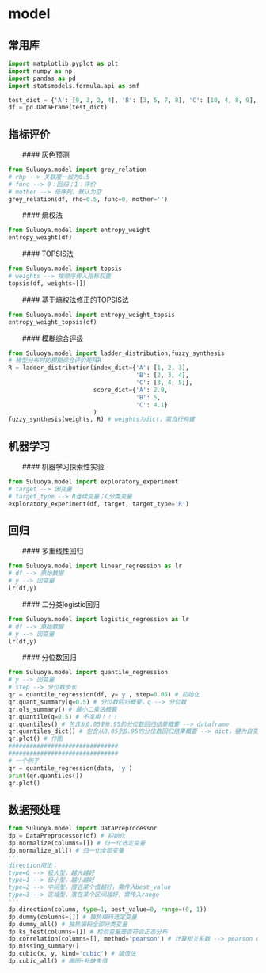 # model

## 常用库

```Python
import matplotlib.pyplot as plt
import numpy as np
import pandas as pd
import statsmodels.formula.api as smf

test_dict = {'A': [9, 3, 2, 4], 'B': [3, 5, 7, 8], 'C': [10, 4, 8, 9], }
df = pd.DataFrame(test_dict)

```


## 指标评价

&ensp;&ensp;&ensp;&ensp;#### 灰色预测

```Python
from Suluoya.model import grey_relation
# rhp --> 关联度一般为0.5
# func --> 0：回归；1：评价
# mother --> 母序列，默认为空
grey_relation(df, rho=0.5, func=0, mother='')

```


&ensp;&ensp;&ensp;&ensp;#### 熵权法

```Python
from Suluoya.model import entropy_weight
entropy_weight(df)

```


&ensp;&ensp;&ensp;&ensp;#### TOPSIS法

```Python
from Suluoya.model import topsis
# weights --> 按顺序传入指标权重
topsis(df, weights=[])
```


&ensp;&ensp;&ensp;&ensp;#### 基于熵权法修正的TOPSIS法

```Python
from Suluoya.model import entropy_weight_topsis
entropy_weight_topsis(df)

```


&ensp;&ensp;&ensp;&ensp;#### 模糊综合评级

```Python
from Suluoya.model import ladder_distribution,fuzzy_synthesis
# 梯型分布时的模糊综合评价矩阵R
R = ladder_distribution(index_dict={'A': [1, 2, 3], 
                                    'B': [2, 3, 4], 
                                    'C': [3, 4, 5]}, 
                        score_dict={'A': 2.9, 
                                    'B': 5, 
                                    'C': 4.1}
                        )
fuzzy_synthesis(weights, R) # weights为dict，需自行构建
```


## 机器学习

&ensp;&ensp;&ensp;&ensp;#### 机器学习探索性实验

```Python
from Suluoya.model import exploratory_experiment
# target --> 因变量
# target_type --> R连续变量；C分类变量
exploratory_experiment(df, target, target_type='R')

```


## 回归

&ensp;&ensp;&ensp;&ensp;#### 多重线性回归

```Python
from Suluoya.model import linear_regression as lr
# df --> 原始数据
# y --> 因变量
lr(df,y)
```


&ensp;&ensp;&ensp;&ensp;#### 二分类logistic回归

```Python
from Suluoya.model import logistic_regression as lr
# df --> 原始数据
# y --> 因变量
lr(df,y)

```


&ensp;&ensp;&ensp;&ensp;#### 分位数回归

```Python
from Suluoya.model import quantile_regression
# y --> 因变量
# step --> 分位数步长
qr = quantile_regression(df, y='y', step=0.05) # 初始化
qr.quant_summary(q=0.5) # 分位数回归概要，q --> 分位数
qr.ols_summary() # 最小二乘法概要
qr.quantile(q=0.5) # 不准用！！！
qr.quantiles() # 包含从0.05到0.95的分位数回归结果概要 --> dataframe
qr.quantiles_dict() # 包含从0.05到0.95的分位数回归结果概要 --> dict，键为自变量
qr.plot() # 作图
###############################
###############################
# 一个例子
qr = quantile_regression(data, 'y')
print(qr.quantiles())
qr.plot()
```


## 数据预处理

```Python
from Suluoya.model import DataPreprocessor
dp = DataPreprocessor(df) # 初始化
dp.normalize(columns=[]) # 归一化选定变量
dp.normalize_all() # 归一化全部变量
'''
direction用法：
type=0 --> 极大型，越大越好
type=1 --> 极小型，越小越好
type=2 --> 中间型，接近某个值越好，需传入best_value
type=3 --> 区域型，落在某个区间越好，需传入range
'''
dp.direction(column, type=1, best_value=0, range=(0, 1))
dp.dummy(columns=[]) # 独热编码选定变量
dp.dummy_all() # 独热编码全部分类变量
dp.ks_test(columns=[]) # 检验变量是否符合正态分布
dp.correlation(columns=[], method='pearson') # 计算相关系数 --> pearson or spearman or kendall
dp.missing_summary()
dp.cubic(x, y, kind='cubic') # 插值法
dp.cubic_all() # 画图+补缺失值

```


